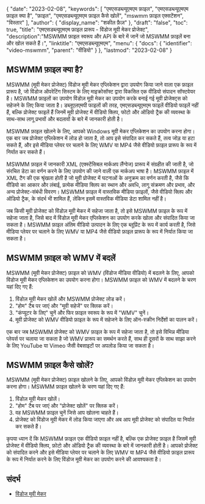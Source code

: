 {
"date": "2023-02-08",
  "keywords": [
"एमएसडब्ल्यूएमएम फ़ाइल",
"एमएसडब्ल्यूएमएम फ़ाइल क्या है",
"फ़ाइल",
"एमएसडब्ल्यूएमएम फ़ाइल कैसे खोलें",
"mswmm फ़ाइल एक्सटेंशन",
"विस्तार"
],
  "author": {
"display_name": "शकील फ़ैज़"
},
"draft": "false",
"toc": true,
"title": "एमएसडब्ल्यूएमएम फ़ाइल प्रारूप - विंडोज मूवी मेकर प्रोजेक्ट",
  "description":"MSWMM फ़ाइल स्वरूप और API के बारे में जानें जो MSWMM फ़ाइलें बना और खोल सकते हैं।",
"linktitle": "एमएसडब्ल्यूएमएम",
  "menu": {
    "docs": {
      "identifier": "video-mswmm",
"parent": "वीडियो"
}
},
"lastmod": "2023-02-08"
}

## MSWMM फ़ाइल क्या है?

MSWMM (मूवी मेकर प्रोजेक्ट) विंडोज मूवी मेकर एप्लिकेशन द्वारा उपयोग किया जाने वाला एक फ़ाइल प्रारूप है, जो विंडोज ऑपरेटिंग सिस्टम के लिए माइक्रोसॉफ्ट द्वारा विकसित एक वीडियो संपादन सॉफ्टवेयर है। MSWMM फ़ाइलों का उपयोग विंडोज़ मूवी मेकर का उपयोग करके बनाई गई मूवी प्रोजेक्ट्स को सहेजने के लिए किया जाता है। डब्लूएलएमपी फाइलों की तरह, एमएसडब्ल्यूएमएम फाइलें वीडियो फाइलें नहीं हैं, बल्कि प्रोजेक्ट फाइलें हैं जिनमें मूवी प्रोजेक्ट में वीडियो क्लिप, फोटो और ऑडियो ट्रैक की व्यवस्था के साथ-साथ लागू प्रभावों और बदलावों के बारे में जानकारी होती है।

MSWMM फ़ाइल खोलने के लिए, आपको Windows मूवी मेकर एप्लिकेशन का उपयोग करना होगा। एक बार जब प्रोजेक्ट एप्लिकेशन में लोड हो जाता है, तो आप इसे संपादित कर सकते हैं, तत्व जोड़ या हटा सकते हैं, और इसे मीडिया प्लेयर पर चलाने के लिए WMV या MP4 जैसे वीडियो फ़ाइल प्रारूप के रूप में निर्यात कर सकते हैं।

MSWMM फ़ाइल में जानकारी XML (एक्स्टेंसिबल मार्कअप लैंग्वेज) प्रारूप में संग्रहीत की जाती है, जो संरचित डेटा का वर्णन करने के लिए उपयोग की जाने वाली एक मार्कअप भाषा है। MSWMM फ़ाइल में XML टैग की एक श्रृंखला होती है जो मूवी प्रोजेक्ट में घटनाओं के अनुक्रम का वर्णन करती है, जैसे कि वीडियो का आकार और लंबाई, प्रत्येक मीडिया क्लिप का स्थान और अवधि, लागू संक्रमण और प्रभाव, और अन्य प्रोजेक्ट-संबंधी विवरण। MSWMM फ़ाइल में वास्तविक मीडिया फ़ाइलों, जैसे वीडियो क्लिप और ऑडियो ट्रैक, के संदर्भ भी शामिल हैं, लेकिन इसमें वास्तविक मीडिया डेटा शामिल नहीं है।

जब किसी मूवी प्रोजेक्ट को विंडोज़ मूवी मेकर में सहेजा जाता है, तो इसे MSWMM फ़ाइल के रूप में सहेजा जाता है, जिसे बाद में विंडोज़ मूवी मेकर एप्लिकेशन का उपयोग करके खोला और संपादित किया जा सकता है। MSWMM फ़ाइल अंतिम वीडियो उत्पादन के लिए एक ब्लूप्रिंट के रूप में कार्य करती है, जिसे मीडिया प्लेयर पर चलाने के लिए WMV या MP4 जैसे वीडियो फ़ाइल प्रारूप के रूप में निर्यात किया जा सकता है।

## MSWMM फ़ाइल को WMV में बदलें

MSWMM (मूवी मेकर प्रोजेक्ट) फ़ाइल को WMV (विंडोज मीडिया वीडियो) में बदलने के लिए, आपको विंडोज मूवी मेकर एप्लिकेशन का उपयोग करना होगा। MSWMM फ़ाइल को WMV में बदलने के चरण यहां दिए गए हैं:

1. विंडोज़ मूवी मेकर खोलें और MSWMM प्रोजेक्ट लोड करें।
2. "होम" टैब पर जाएं और "मूवी सहेजें" पर क्लिक करें।
3. "कंप्यूटर के लिए" चुनें और फिर फ़ाइल स्वरूप के रूप में "WMV" चुनें।
4. मूवी प्रोजेक्ट को WMV वीडियो फ़ाइल के रूप में सहेजने के लिए ऑन-स्क्रीन निर्देशों का पालन करें।
 

एक बार जब MSWMM प्रोजेक्ट को WMV फ़ाइल के रूप में सहेजा जाता है, तो इसे विभिन्न मीडिया प्लेयर्स पर चलाया जा सकता है जो WMV प्रारूप का समर्थन करते हैं, साथ ही दूसरों के साथ साझा करने के लिए YouTube या Vimeo जैसी वेबसाइटों पर अपलोड किया जा सकता है।

## MSWMM फ़ाइल कैसे खोलें?

MSWMM (मूवी मेकर प्रोजेक्ट) फ़ाइल खोलने के लिए, आपको विंडोज़ मूवी मेकर एप्लिकेशन का उपयोग करना होगा। MSWMM फ़ाइल खोलने के चरण यहां दिए गए हैं:

1. विंडोज़ मूवी मेकर खोलें।
2. "होम" टैब पर जाएं और "प्रोजेक्ट खोलें" पर क्लिक करें।
3. वह MSWMM फ़ाइल चुनें जिसे आप खोलना चाहते हैं।
4. प्रोजेक्ट को विंडोज मूवी मेकर में लोड किया जाएगा और अब आप मूवी प्रोजेक्ट को संपादित या निर्यात कर सकते हैं।

कृपया ध्यान दें कि MSWMM फ़ाइल एक वीडियो फ़ाइल नहीं है, बल्कि एक प्रोजेक्ट फ़ाइल है जिसमें मूवी प्रोजेक्ट में वीडियो क्लिप, फ़ोटो और ऑडियो ट्रैक की व्यवस्था के बारे में जानकारी होती है। आपको प्रोजेक्ट को संपादित करने और इसे मीडिया प्लेयर पर चलाने के लिए WMV या MP4 जैसे वीडियो फ़ाइल प्रारूप के रूप में निर्यात करने के लिए विंडोज मूवी मेकर का उपयोग करने की आवश्यकता है।

## संदर्भ
* [विंडोज मूवी मेकर](https://en.wikipedia.org/wiki/Windows_Movie_Maker)


